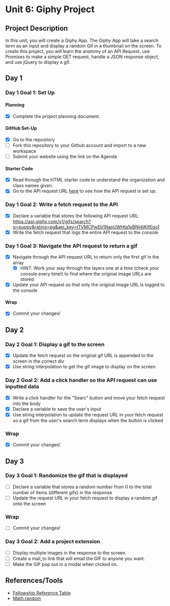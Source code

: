 # Unit 6: Giphy Project

## Project Description

In this unit, you will create a Giphy App. The Giphy App will take a search term as an input and display a random Gif in a thumbnail on the screen. To create this project, you will learn the anatomy of an API Request, use Promises to make a simple GET request, handle a JSON response object, and use jQuery to display a gif.

## Day 1

### Day 1 Goal 1: Set Up

#### Planning

- [x] Complete the project planning document.

#### GitHub Set-Up

- [x] Go to the repository
- [ ] Fork this repository to your Github account and import to a new workspace
- [ ] Submit your website using the link on the Agenda

#### Starter Code

- [x] Read through the HTML starter code to understand the organization and class names given.
- [x] Go to the API request URL [here](https://api.giphy.com/v1/gifs/search?q=puppy&rating=pg&api_key=tTVMCPwEb1NapUWHla1pBNt4jKlfEqo1) to see how the API request is set up.

### Day 1 Goal 2: Write a fetch request to the API

- [x] Declare a variable that stores the following API request URL: https://api.giphy.com/v1/gifs/search?q=puppy&rating=pg&api_key=tTVMCPwEb1NapUWHla1pBNt4jKlfEqo1
- [x] Write the fetch request that logs the entire API request to the console

### Day 1 Goal 3: Navigate the API request to return a gif

- [x] Navigate through the API request URL to return only the first gif in the array
  - [x] HINT: Work your way through the layers one at a time (check your console every time!) to find where the original image URLs are stored
- [x] Update your API request so that only the original image URL is logged to the console

#### Wrap

- [x] Commit your changes!

## Day 2

### Day 2 Goal 1: Display a gif to the screen

- [x] Update the fetch request so the original gif URL is appended to the screen in the correct div
- [x] Use string interpolation to get the gif image to display on the screen

### Day 2 Goal 2: Add a click handler so the API request can use inputted data

- [x] Write a click handler for the "Searc" button and move your fetch request into the body
- [x] Declare a variable to save the user's input
- [x] Use string interpolation to update the request URL in your fetch request so a gif from the user's search term displays when the button is clicked

### Wrap

- [x] Commit your changes!

## Day 3

### Day 3 Goal 1: Randomize the gif that is displayed

- [ ] Declare a variable that stores a random number from 0 to the total number of items (different gifs) in the response
- [ ] Update the request URL in your fetch request to display a random gif onto the screen

### Wrap

- [ ] Commit your changes!

### Day 3 Goal 2: Add a project extension

- [ ] Display multiple images in the response to the screen.
- [ ] Create a mail_to link that will email the GIF to anyone you want.
- [ ] Make the GIF pop out in a modal when clicked on.

## References/Tools

- [Fellowship Reference Table](https://docs.google.com/document/d/1qrY2OC-6S04oOXZlYmXja7lmKBmdApR-HXJkhfd67e8/edit)
- [Math.random](https://developer.mozilla.org/en-US/docs/Web/JavaScript/Reference/Global_Objects/Math/random)
